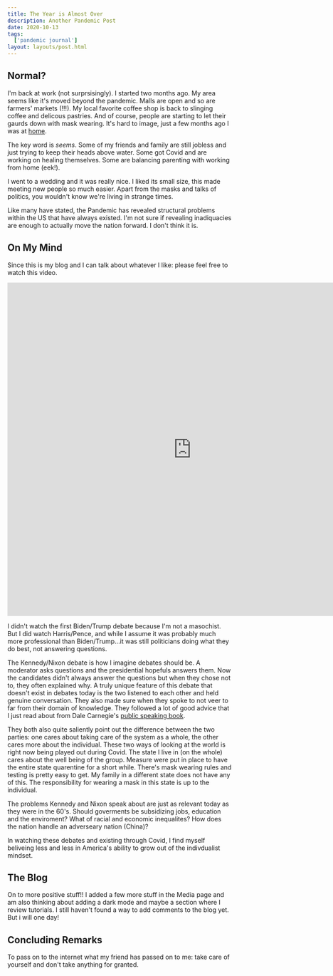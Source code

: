 ```yaml
---
title: The Year is Almost Over
description: Another Pandemic Post
date: 2020-10-13
tags:
  ['pandemic journal']
layout: layouts/post.html
---
```


## Normal?

I'm back at work (not surprsisingly). I started two months ago. My area seems like it's moved beyond the pandemic. Malls are open and so are farmers' markets (!!!). My local favorite coffee shop is back to slinging coffee and delicous pastries. And of course, people are starting to let their gaurds down with mask wearing. It's hard to image, just a few months ago I was at [home](https://smolnotes.netlify.app/posts/2020-04-30-reading/).

The key word is *seems*. Some of my friends and family are still jobless and just trying to keep their heads above water. Some got Covid and are working on healing themselves. Some are balancing parenting with working from home (eek!). 

I went to a wedding and it was really nice. I liked its small size, this made meeting new people so much easier. Apart from the masks and talks of politics, you wouldn't know we're living in strange times. 

Like many have stated, the Pandemic has revealed structural problems within the US that have always existed. I'm not sure if revealing inadiquacies are enough to actually move the nation forward. I don't think it is.

## On My Mind

Since this is my blog and I can talk about whatever I like: please feel free to watch this video.

<iframe width="825" height="749"  src="https://www.youtube.com/embed/AYP8-oxq8ig" frameborder="0" allow="accelerometer; autoplay; clipboard-write; encrypted-media; gyroscope; picture-in-picture" allowfullscreen></iframe>

I didn't watch the first Biden/Trump debate because I'm not a masochist. But I did watch Harris/Pence, and while I assume it was probably much more professional than Biden/Trump...it was still politicians doing what they do best, not answering questions.

The Kennedy/Nixon debate is how I imagine debates should be. A moderator asks questions and the presidential hopefuls answers them. Now the candidates didn't always answer the questions but when they chose not to, they often explained why. A truly unique feature of this debate that doesn't exist in debates today is the two listened to each other and held genuine conversation. They also made sure when they spoke to not veer to far from their domain of knowledge. They followed a lot of good advice that I just read about from Dale Carnegie's [public speaking book](https://www.google.com/books/edition/The_Quick_and_Easy_Way_to_Effective_Spea/qQaCDwAAQBAJ?hl=en&gbpv=1&printsec=frontcover).

They both also quite saliently point out the difference between the two parties: one cares about taking care of the system as a whole, the other cares more about the individual. These two ways of looking at the world is right now being played out during Covid. The state I live in (on the whole) cares about the well being of the group. Measure were put in place to have the entire state quarentine for a short while. There's mask wearing rules and testing is pretty easy to get. My family in a different state does not have any of this. The responsibility for wearing a mask in this state is up to the individual.

The problems Kennedy and Nixon speak about are just as relevant today as they were in the 60's. Should goverments be subsidizing jobs, education and the enviroment? What of racial and economic inequalites? How does the nation handle an adverseary nation (China)?

In watching these debates and existing through Covid, I find myself beliveing less and less in America's ability to grow out of the indivdualist mindset.

## The Blog

On to more positive stuff!! I added a few more stuff in the Media page and am also thinking about adding a dark mode and maybe a section where I review tutorials. I still haven't found a way to add comments to the blog yet. But i will one day!

## Concluding Remarks

To pass on to the internet what my friend has passed on to me: take care of yourself and don't take anything for granted. 